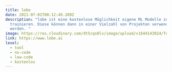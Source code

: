 ```yaml
---
title: lobe
date: 2021-07-01T08:12:49.209Z
description: "lobe ist eine kostenlose Möglichkeit eigene ML Modelle zu
  trainieren. Diese können dann in einer Vielzahl von Projekten verwendet
  werden. "
image: https://res.cloudinary.com/dt5cqs0lv/image/upload/v1644143924/Tools/Screenshot_2021-06-30_at_15-38-34_Lobe_Machine_Learning_Made_Easy_sa3j3z_tfz8jf.jpg
link: https://www.lobe.ai
level:
  - tool
  - no-code
  - low-code
  - kostenlos
---
```

